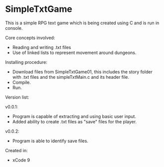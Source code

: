 # SimpleTxtGame
This is a simple RPG text game which is being created using C and is run in console.

Core concepts involved:
  - Reading and writing .txt files
  - Use of linked lists to represent movement around dungeons.

Installing procedure:
  - Download files from SimpleTxtGame01, this includes the story folder with .txt files and the simpleTxtMain.c and its header file.
  - Compile.
  - Run.

Version list:

v0.0.1:
  - Program is capable of extracting and using basic user input.
  - Added ability to create .txt files as "save" files for the player.

v0.0.2:
  - Program is able to identify save files.

Created in:
  - xCode 9
